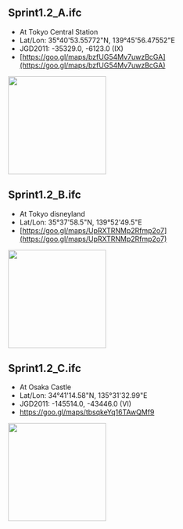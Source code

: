 ## Sprint1.2_A.ifc
- At Tokyo Central Station
- Lat/Lon: 35°40'53.55772"N, 139°45'56.47552"E
- JGD2011: -35329.0, -6123.0 (IX)
- [https://goo.gl/maps/bzfUG54Mv7uwzBcGA](https://goo.gl/maps/bzfUG54Mv7uwzBcGA)

<img src="https://upload.wikimedia.org/wikipedia/commons/b/b6/Tokyo-Station-Night.jpg" height="200px">
<!--
<iframe src="https://www.google.com/maps/embed?pb=!1m17!1m12!1m3!1d3240.815528531516!2d139.7634983152588!3d35.681543980194284!2m3!1f0!2f0!3f0!3m2!1i1024!2i768!4f13.1!3m2!1m1!2zMzXCsDQwJzUzLjYiTiAxMznCsDQ1JzU2LjUiRQ!5e0!3m2!1sja!2sjp!4v1678870340276!5m2!1sja!2sjp" width="400px" height="200px" style="border:0;" allowfullscreen="" loading="lazy" referrerpolicy="no-referrer-when-downgrade"></iframe>
-->

## Sprint1.2_B.ifc
- At Tokyo disneyland
- Lat/Lon: 35°37'58.5"N, 139°52'49.5"E
- [https://goo.gl/maps/UpRXTRNMp2Rfmp2o7](https://goo.gl/maps/UpRXTRNMp2Rfmp2o7)

<img src="https://upload.wikimedia.org/wikipedia/commons/3/3c/TDL_Cinderella_Castle_New_Color.jpg" height="200px">
<!--
<iframe src="https://www.google.com/maps/embed?pb=!1m17!1m12!1m3!1d3242.7892644998055!2d139.87822831556954!3d35.63292134022664!2m3!1f0!2f0!3f0!3m2!1i1024!2i768!4f13.1!3m2!1m1!2zMzXCsDM3JzU4LjUiTiAxMznCsDUyJzQ5LjUiRQ!5e0!3m2!1sja!2sjp!4v1678870949532!5m2!1sja!2sjp" width="400px" height="200px" style="border:0;" allowfullscreen="" loading="lazy" referrerpolicy="no-referrer-when-downgrade"></iframe>
-->

## Sprint1.2_C.ifc
- At Osaka Castle
- Lat/Lon: 34°41'14.58"N, 135°31'32.99"E
- JGD2011: -145514.0, -43446.0 (VI)
- https://goo.gl/maps/tbsqkeYq16TAwQMf9

<img src="https://upload.wikimedia.org/wikipedia/commons/a/ac/Osaka_Castle_Nishinomaru_Garden_April_2005.JPG" height="200px">
<!--
<iframe src="https://www.google.com/maps/embed?pb=!1m17!1m12!1m3!1d3280.7110132402872!2d135.52339431555166!3d34.68724239144579!2m3!1f0!2f0!3f0!3m2!1i1024!2i768!4f13.1!3m2!1m1!2zMzTCsDQxJzE0LjEiTiAxMzXCsDMxJzMyLjEiRQ!5e0!3m2!1sja!2sjp!4v1678871527221!5m2!1sja!2sjp" width="400px" height="200px" style="border:0;" allowfullscreen="" loading="lazy" referrerpolicy="no-referrer-when-downgrade"></iframe>
-->
